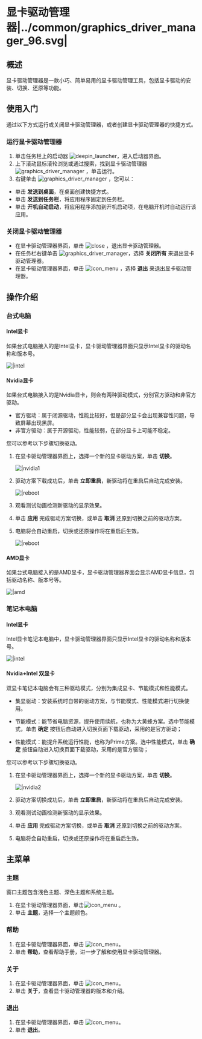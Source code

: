 # 显卡驱动管理器|../common/graphics_driver_manager_96.svg|

## 概述

显卡驱动管理器是一款小巧、简单易用的显卡驱动管理工具，包括显卡驱动的安装、切换、还原等功能。

## 使用入门

通过以下方式运行或关闭显卡驱动管理器，或者创建显卡驱动管理器的快捷方式。

### 运行显卡驱动管理器

1. 单击任务栏上的启动器 ![deepin_launcher](../common/deepin_launcher.svg)，进入启动器界面。
2. 上下滚动鼠标滚轮浏览或通过搜索，找到显卡驱动管理器![graphics_driver_manager](../common/graphics_driver_manager.svg) ，单击运行。
3. 右键单击 ![graphics_driver_manager](../common/graphics_driver_manager.svg) ，您可以：

 - 单击 **发送到桌面**，在桌面创建快捷方式。
 - 单击 **发送到任务栏**，将应用程序固定到任务栏。
 - 单击 **开机自动启动**，将应用程序添加到开机启动项，在电脑开机时自动运行该应用。


### 关闭显卡驱动管理器

- 在显卡驱动管理器界面，单击 ![close](../common/close.svg) ，退出显卡驱动管理器。
- 在任务栏右键单击 ![graphics_driver_manager](../common/graphics_driver_manager.svg)，选择 **关闭所有** 来退出显卡驱动管理器。
- 在显卡驱动管理器界面，单击 ![icon_menu](../common/icon_menu.svg) ，选择 **退出** 来退出显卡驱动管理器。

## 操作介绍

### 台式电脑

#### Intel显卡

如果台式电脑接入的是Intel显卡，显卡驱动管理器界面只显示Intel显卡的驱动名称和版本号。

![|intel](fig/intel.png)

#### Nvidia显卡

如果台式电脑接入的是Nvidia显卡，则会有两种驱动模式，分别官方驱动和非官方驱动。

- 官方驱动：属于闭源驱动，性能比较好，但是部分显卡会出现兼容性问题，导致屏幕出现黑屏。
- 非官方驱动：属于开源驱动，性能较弱，在部分显卡上可能不稳定。

您可以参考以下步骤切换驱动。

1. 在显卡驱动管理器界面上，选择一个新的显卡驱动方案，单击 **切换**。

   ![|nvidia1](fig/nvidia1.png)

2. 驱动方案下载成功后，单击 **立即重启**，新驱动将在重启后自动完成安装。

   ![|reboot](fig/reboot1.png)

3. 观看测试动画检测新驱动的显示效果。

4. 单击 **应用** 完成驱动方案切换，或单击 **取消** 还原到切换之前的驱动方案。

5. 电脑将会自动重启，切换或还原操作将在重启后生效。

   ![|reboot](fig/reboot2.png)

#### AMD显卡

如果台式电脑接入的是AMD显卡，显卡驱动管理器界面会显示AMD显卡信息，包括驱动名称、版本号等。

![|amd](fig/amd.png)

### 笔记本电脑

#### Intel显卡

Intel显卡笔记本电脑中，显卡驱动管理器界面只显示Intel显卡的驱动名称和版本号。

![|intel](fig/intel.png)

#### Nvidia+Intel 双显卡

双显卡笔记本电脑会有三种驱动模式，分别为集成显卡、节能模式和性能模式。

- 集显驱动：安装系统时自带的驱动方案，与节能模式、性能模式进行切换使用。

- 节能模式：能节省电脑资源，提升使用续航，也称为大黄蜂方案。选中节能模式，单击 **确定** 按钮后自动进入切换页面下载驱动，采用的是官方驱动；

- 性能模式：能提升系统运行性能，也称为Prime方案。选中性能模式，单击 **确定** 按钮自动进入切换页面下载驱动，采用的是官方驱动；

您可以参考以下步骤切换驱动。
1. 在显卡驱动管理器界面上，选择一个新的显卡驱动方案，单击 **切换**。

   ![|nvidia2](fig/nvidia2.png)

2. 驱动方案切换成功后，单击 **立即重启**，新驱动将在重启后自动完成安装。

3. 观看测试动画检测新驱动的显示效果。

4. 单击 **应用** 完成驱动方案切换，或单击 **取消** 还原到切换之前的驱动方案。

5. 电脑将会自动重启，切换或还原操作将在重启后生效。

## 主菜单

### 主题
窗口主题包含浅色主题、深色主题和系统主题。

1. 在显卡驱动管理器界面，单击![icon_menu](../common/icon_menu.svg) 。
2. 单击 **主题**，选择一个主题颜色。

### 帮助

1. 在显卡驱动管理器界面，单击 ![icon_menu](../common/icon_menu.svg)。
2. 单击 **帮助**，查看帮助手册，进一步了解和使用显卡驱动管理器。


### 关于

1. 在显卡驱动管理器界面，单击 ![icon_menu](../common/icon_menu.svg)。
2. 单击 **关于**，查看显卡驱动管理器的版本和介绍。


### 退出

1. 在显卡驱动管理器界面，单击 ![icon_menu](../common/icon_menu.svg)。
2. 单击 **退出**。


